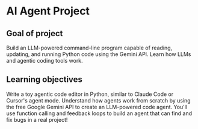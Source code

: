 # AI Agent Project 

## Goal of project

Build an LLM-powered command-line program capable of reading, updating, and running Python code using the Gemini API. Learn how LLMs and agentic coding tools work.

## Learning objectives

Write a toy agentic code editor in Python, similar to Claude Code or Cursor's agent mode. Understand how agents work from scratch by using the free Google Gemini API to create an LLM-powered code agent. You'll use function calling and feedback loops to build an agent that can find and fix bugs in a real project!
